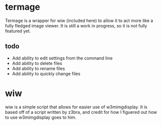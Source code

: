 # termage

Termage is a wrapper for wiw (included here) to allow it to act more like a fully fledged image viewer. It is still a work in progress, so it is not fully featured yet.

## todo
* Add ability to edit settings from the command line
* Add ability to delete files
* Add ability to rename files
* Add ability to quickly change files

# wiw
wiw is a simple script that allows for easier use of w3mimgdisplay. It is based off of a script written by z3bra, and credit for how I figuered out how to use w3mimgdisplay goes to him.
